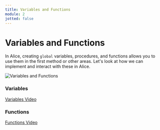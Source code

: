 ```yaml
---
title: Variables and Functions
module: 2
jotted: false
---
```


# Variables and Functions

In Alice, creating `global` variables, procedures, and functions allows you to use them in the first method or other areas.  Let's look at how we can implement and interact with these in Alice.

<p><img src="../imgs/VariablesFunctions.png" alt="Variables and Functions" /></p>

<!-- video -->
### Variables
<p><a href="//www.youtube.com/embed/v223_xvGGIA" data-lity>Variables Video</a></p>

### Functions
<p><a href="//www.youtube.com/embed/WnJ3CL_igO4" data-lity>Functions Video</a></p>